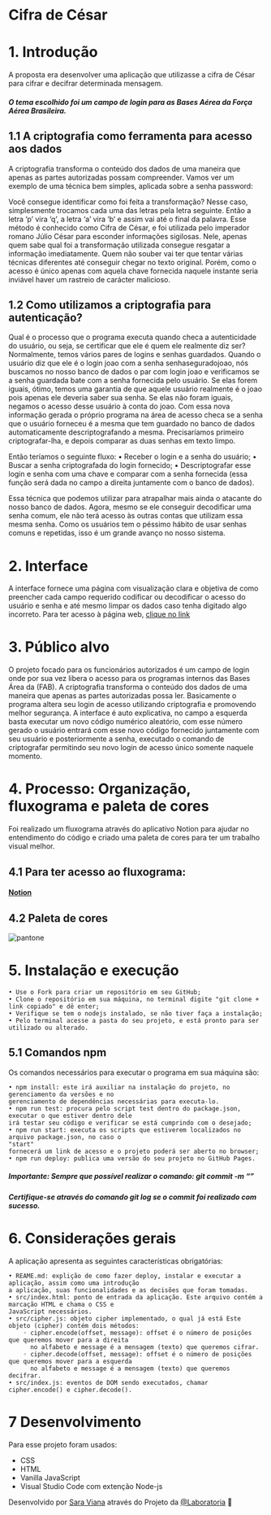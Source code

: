 # Cifra de César

#  1. Introdução 

A proposta era desenvolver uma aplicação que utilizasse a cifra de César para 
cifrar e decifrar determinada mensagem.

##### O tema escolhido foi um campo de login para as Bases Aérea da Força Aérea Brasileira. 

## 1.1 A criptografia como ferramenta para acesso aos dados

A criptografia transforma o conteúdo dos dados de uma maneira 
que apenas as partes autorizadas possam compreender. 
Vamos ver um exemplo de uma técnica bem simples, aplicada sobre a senha password:

Você consegue identificar como foi feita a transformação? Nesse caso, 
simplesmente trocamos cada uma das letras pela letra seguinte. Então a 
letra ‘p’ vira ‘q’, a letra ‘a’ vira ‘b’ e assim vai até o final da palavra.
Esse método é conhecido como Cifra de César, e foi utilizada pelo imperador
romano Júlio César para esconder informações sigilosas. Nele, apenas quem 
sabe qual foi a transformação utilizada consegue resgatar a informação 
imediatamente. Quem não souber vai ter que tentar várias técnicas diferentes 
até conseguir chegar no texto original. Porém, como o acesso é único apenas
com aquela chave fornecida naquele instante seria inviável haver um rastreio
de carácter malicioso.

## 1.2 Como utilizamos a criptografia para autenticação?

Qual é o processo que o programa executa quando checa a autenticidade do usuário, ou seja, se 
certificar que ele é quem ele realmente diz ser?
Normalmente, temos vários pares de logins e senhas guardados. Quando o usuário diz que ele é o 
login joao com a senha senhaseguradojoao, nós buscamos no nosso banco de dados o par com login 
joao e verificamos se a senha guardada bate com a senha fornecida pelo usuário.
Se elas forem iguais, ótimo, temos uma garantia de que aquele usuário realmente é o joao pois 
apenas ele deveria saber sua senha. Se elas não foram iguais, negamos o acesso desse usuário à 
conta do joao.
Com essa nova informação gerada o próprio programa na área de acesso checa se a senha que o 
usuário forneceu é a mesma que tem guardado no banco de dados automaticamente descriptografando 
a mesma.
Precisaríamos primeiro criptografar-lha, e depois comparar as duas senhas em texto limpo.

Então teríamos o seguinte fluxo:
    • Receber o login e a senha do usuário;
    • Buscar a senha criptografada do login fornecido;
    • Descriptografar esse login e senha com uma chave e comparar com a senha fornecida 
    (essa função será dada no campo a direita juntamente com o banco de dados).
    
Essa técnica que podemos utilizar para atrapalhar mais ainda o atacante do nosso banco de dados. 
Agora, mesmo se ele conseguir decodificar uma senha comum, ele não terá acesso às outras contas 
que utilizam essa mesma senha. Como os usuários tem o péssimo hábito de usar senhas comuns
e repetidas, isso é um grande avanço no nosso sistema.

# 2. Interface

A interface fornece uma página com visualização clara e objetiva de como preencher cada campo 
requerido codificar ou decodificar o acesso do usuário e senha e até mesmo limpar os dados caso 
tenha digitado algo incorreto. 
Para ter acesso à página web, [clique no link](https://saraohara.github.io/SAP005-cipher/)  

# 3. Público alvo

O projeto focado para os funcionários autorizados é um campo de login onde por sua vez libera o 
acesso para os programas internos das Bases Área da (FAB).
A criptografia transforma o conteúdo dos dados de uma maneira que apenas as partes autorizadas 
possa ler.
Basicamente o programa altera seu login de acesso utilizando criptografia e promovendo melhor 
segurança. A interface é auto explicativa, no campo a esquerda basta executar um novo código 
numérico aleatório, com esse número gerado o usuário entrará com esse novo código fornecido juntamente
com seu usuário e posteriormente a senha, executado o comando de criptografar permitindo seu novo login
de acesso único somente naquele momento. 

# 4. Processo: Organização, fluxograma e paleta de cores

Foi realizado um fluxograma através do aplicativo Notion para ajudar no entendimento do código e criado
uma paleta de cores para ter um trabalho visual melhor.

## 4.1 Para ter acesso ao fluxograma: 

#### [Notion](https://www.notion.so/7cf150e68dad4cc8bff5710aa6da7953?v=dc466134fde84a8ba854c21fbeb3cc7c)


## 4.2 Paleta de cores

![pantone](https://github.com/SaraOhara/SAP005-cipher/blob/master/src/img/pantone.png)

# 5. Instalação e execução

    • Use o Fork para criar um repositório em seu GitHub;
    • Clone o repositório em sua máquina, no terminal digite "git clone + link copiado" e dê enter;
    • Verifique se tem o nodejs instalado, se não tiver faça a instalação;  
    • Pelo terminal acesse a pasta do seu projeto, e está pronto para ser utilizado ou alterado.
      
## 5.1 Comandos npm

Os comandos necessários para executar o programa em sua máquina são:

    • npm install: este irá auxiliar na instalação do projeto, no gerenciamento da versões e no 
    gerenciamento de dependências necessárias para executa-lo.
    • npm run test: procura pelo script test dentro do package.json, executar o que estiver dentro dele 
    irá testar seu código e verificar se está cumprindo com o desejado; 
    • npm run start: executa os scripts que estiverem localizados no arquivo package.json, no caso o 
    "start"
    fornecerá um link de acesso e o projeto poderá ser aberto no browser;
    • npm run deploy: publica uma versão do seu projeto no GitHub Pages.
      
##### Importante: Sempre que possível realizar o comando: git commit -m “” 
##### Certifique-se através do comando git log se o commit foi realizado com sucesso.

# 6. Considerações gerais

A aplicação apresenta as seguintes características obrigatórias:

    • REAME.md: explição de como fazer deploy, instalar e executar a aplicação, assim como uma introdução
    a aplicação, suas funcionalidades e as decisões que foram tomadas. 
    • src/index.html: ponto de entrada da aplicação. Este arquivo contém a marcação HTML e chama o CSS e 
    JavaScript necessários. 
    • src/cipher.js: objeto cipher implementado, o qual já está Este objeto (cipher) contém dois métodos: 
        ◦ cipher.encode(offset, message): offset é o número de posições que queremos mover para a direita 
          no alfabeto e message é a mensagem (texto) que queremos cifrar. 
        ◦ cipher.decode(offset, message): offset é o número de posições que queremos mover para a esquerda 
          no alfabeto e message é a mensagem (texto) que queremos decifrar. 
    • src/index.js: eventos de DOM sendo executados, chamar cipher.encode() e cipher.decode(). 
    
# 7 Desenvolvimento

Para esse projeto foram usados:
  *  CSS 
  *  HTML 
  *  Vanilla JavaScript
  *  Visual Studio Code com extenção Node-js
    
Desenvolvido por [Sara Viana](https://github.com/SaraOhara) através do Projeto da [@Laboratoria](https://github.com/Laboratoria) :yellow_heart:

